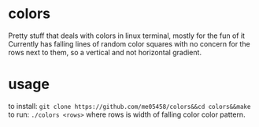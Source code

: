 # colors
Pretty stuff that deals with colors in linux  terminal, mostly for the fun of it\
Currently has falling lines of random color squares with no concern for the rows next to them, so a vertical and not horizontal gradient.
# usage
to install: `git clone https://github.com/me05458/colors&&cd colors&&make`\
to run: `./colors <rows>` where rows is width of falling color color pattern.
